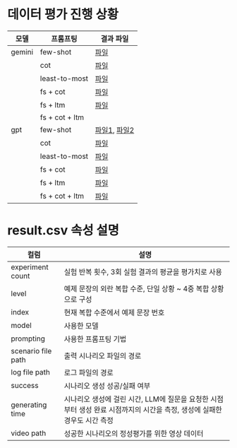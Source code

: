 # 데이터 평가 진행 상황

| 모델    |  프롬프팅       | 결과 파일                                                     |
| -----   | -------------- | ------------------------------------------------------------- |
| gemini  | few-shot       | [파일](experiment/results/20250606_175226_gemini_fewshot.csv)    |
|         | cot            | [파일](experiment/results/20250606_223958_gemini_cot.csv)        |
|         | least-to-most  | [파일](experiment/results/20250607_000606_gemini_ltm.csv)        |
|         | fs + cot       | [파일](experiment/results/20250607_194152_gemini_fs_cot.csv)     |
|         | fs + ltm       | [파일](experiment/results/20250608_000042_gemini_fs_ltm.csv)    |
|         | fs + cot + ltm |                                                                  |
| gpt     | few-shot       | [파일1](experiment/results/20250607_013640_gpt_fs.csv), [파일2](experiment/results/20250607_023657_gpt_fs.csv)    |
|         | cot            | [파일](experiment/results/20250607_044559_gpt_cot.csv)         |
|         | least-to-most  | [파일](experiment/results/20250607_115141_gpt_ltm.csv)         |
|         | fs + cot       | [파일](experiment/results/20250607_120647_gpt_fs_cot.csv)      |
|         | fs + ltm       | [파일](experiment/results/20250607_134344_gpt_fs_ltm.csv)      |
|         | fs + cot + ltm | [파일](experiment/results/20250607_150110_gpt_fs_cot_ltm.csv)  |


# result.csv 속성 설명

| 컬럼              | 설명                  |
| ----------------- | --------------------- |
| experiment count  | 실험 반복 횟수, 3회 실험 결과의 평균을 평가치로 사용      | 
| level             | 예제 문장의 외란 복합 수준, 단일 상황 ~ 4중 복합 상황으로 구성      |
| index             | 현재 복합 수준에서 예제 문장 번호      |
| model             | 사용한 모델      |
| prompting         | 사용한 프롬프팅 기법      |
| scenario file path| 출력 시나리오 파일의 경로      |
| log file path     | 로그 파일의 경로      |
| success           | 시나리오 생성 성공/실패 여부      |
| generating time   | 시나리오 생성에 걸린 시간, LLM에 질문을 요청한 시점부터 생성 완료 시점까지의 시간을 측정, 생성에 실패한 경우도 시간 측정      |
| video path        | 성공한 시나리오의 정성평가를 위한 영상 데이터      |
